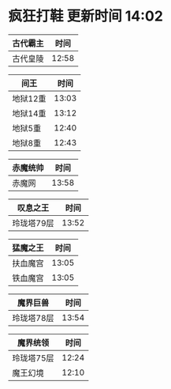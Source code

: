 # 疯狂打鞋 更新时间 14:02

| 古代霸主   | 时间    |
|--------|-------|
| 古代皇陵 | 12:58 |

| 间王   | 时间    |
|--------|-------|
| 地狱12重 | 13:03 |
| 地狱14重 | 13:12 |
| 地狱5重 | 12:40 |
| 地狱8重 | 12:43 |

| 赤魔统帅   | 时间    |
|--------|-------|
| 赤魔网 | 13:58 |

| 叹息之王   | 时间    |
|--------|-------|
| 玲珑塔79层 | 13:52 |

| 猛魔之王   | 时间    |
|--------|-------|
| 扶血魔宫 | 13:05 |
| 铁血魔宫 | 13:05 |

| 魔界巨兽   | 时间    |
|--------|-------|
| 玲珑塔78层 | 13:54 |

| 魔界统领   | 时间    |
|--------|-------|
| 玲珑塔75层 | 12:24 |
| 魔王幻境 | 12:10 |